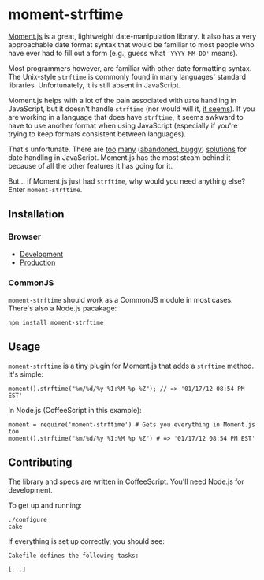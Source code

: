 # moment-strftime

[Moment.js](https://github.com/timrwood/moment) is a great, lightweight date-manipulation library.  It also has a very approachable date format syntax that would be familiar to most people who have ever had to fill out a form (e.g., guess what `'YYYY-MM-DD'` means).

Most programmers however, are familiar with other date formatting syntax.  The Unix-style `strftime` is commonly found in many languages' standard libraries.  Unfortunately, it is still absent in JavaScript.

Moment.js helps with a lot of the pain associated with `Date` handling in JavaScript, but it doesn't handle `strftime` (nor would will it, [it seems](https://github.com/timrwood/moment/issues/49)).  If you are working in a language that does have `strftime`, it seems awkward to have to use another format when using JavaScript (especially if you're trying to keep formats consistent between languages).

That's unfortunate.  There are [too](https://github.com/loopj/commonjs-date-formatting) [many](https://github.com/loopj/commonjs-date-formatting) ([abandoned, buggy](http://hacks.bluesmoon.info/strftime/)) [solutions](https://github.com/zaius/jdate) for date handling in JavaScript.  Moment.js has the most steam behind it because of all the other features it has going for it.

But... if Moment.js just had `strftime`, why would you need anything else?  Enter `moment-strftime`.

## Installation

### Browser

  * [Development](http://cloud.github.com/downloads/benjaminoakes/moment-strftime/moment-strftime-0.1.0.js)
  * [Production](https://github.com/downloads/benjaminoakes/moment-strftime/moment-strftime-0.1.0.min.js)

### CommonJS

`moment-strftime` should work as a CommonJS module in most cases.  There's also a Node.js pacakage:

    npm install moment-strftime

## Usage

`moment-strftime` is a tiny plugin for Moment.js that adds a `strftime` method.  It's simple:

    moment().strftime("%m/%d/%y %I:%M %p %Z"); // => '01/17/12 08:54 PM EST'

In Node.js (CoffeeScript in this example):

    moment = require('moment-strftime') # Gets you everything in Moment.js too
    moment().strftime("%m/%d/%y %I:%M %p %Z") # => '01/17/12 08:54 PM EST'

## Contributing

The library and specs are written in CoffeeScript.  You'll need Node.js for development.

To get up and running:

    ./configure 
    cake

If everything is set up correctly, you should see:

    Cakefile defines the following tasks:
    
    [...]
